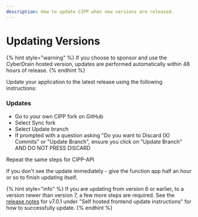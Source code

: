 ```yaml
---
description: How to update CIPP when new versions are released.
---
```


# Updating Versions

{% hint style="warning" %}
If you choose to sponsor and use the CyberDrain hosted version, updates are performed automatically within 48 hours of release.
{% endhint %}

Update your application to the latest release using the following instructions:

### Updates

* Go to your own CIPP fork on GitHub
* Select Sync fork
* Select Update branch
* If prompted with a question asking "Do you want to Discard (X) Commits" or "Update Branch", ensure you click on "Update Branch" AND DO NOT PRESS DISCARD

Repeat the same steps for CIPP-API

If you don't see the update immediately - give the function app half an hour or so to finish updating itself.

{% hint style="info" %}
If you are updating from version 6 or earlier, to a version newer than version 7, a few more steps are required. See the [release notes](https://github.com/KelvinTegelaar/CIPP/releases/tag/v7.0.1) for v7.0.1 under "Self hosted frontend update instructions" for how to successfully update.
{% endhint %}

